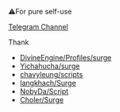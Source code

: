 ⚠️For pure self-use

[Telegram Channel](https://t.me/Surge_classroom)

Thank

* [DivineEngine/Profiles/surge](https://github.com/DivineEngine/Profiles/tree/master/Surge)
* [Yichahucha/surge](https://github.com/yichahucha/surge/tree/master)
* [chavyleung/scripts](https://github.com/chavyleung/scripts)
* [langkhach/Surge](https://github.com/langkhach270389/Scripting/tree/master/Surge)
* [NobyDa/Script](https://github.com/NobyDa/Script/tree/master)
* [Choler/Surge](https://github.com/Choler/Surge)
